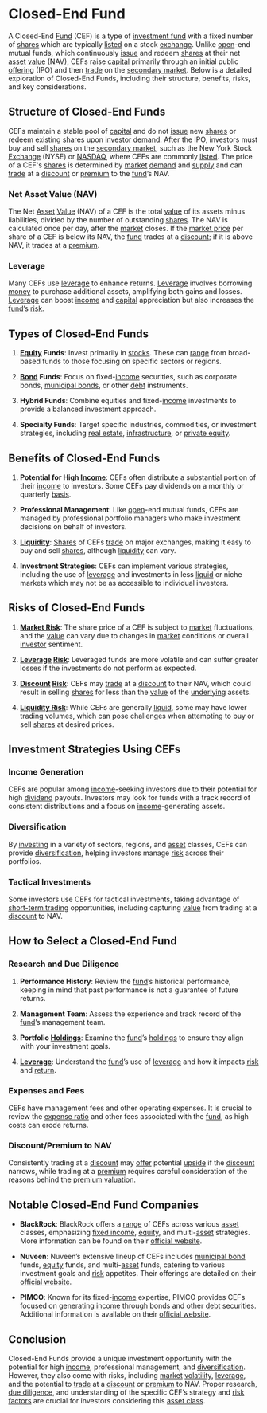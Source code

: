 # Closed-End Fund

A Closed-End [Fund](../f/fund.md) (CEF) is a type of [investment fund](../i/investment_fund.md) with a fixed number of [shares](../s/shares.md) which are typically [listed](../l/listed.md) on a stock [exchange](../e/exchange.md). Unlike [open](../o/open.md)-end mutual funds, which continuously [issue](../i/issue.md) and redeem [shares](../s/shares.md) at their net [asset](../a/asset.md) [value](../v/value.md) (NAV), CEFs raise [capital](../c/capital.md) primarily through an initial public [offering](../o/offering.md) (IPO) and then [trade](../t/trade.md) on the [secondary market](../s/secondary_market.md). Below is a detailed exploration of Closed-End Funds, including their structure, benefits, risks, and key considerations.

## Structure of Closed-End Funds

CEFs maintain a stable pool of [capital](../c/capital.md) and do not [issue](../i/issue.md) new [shares](../s/shares.md) or redeem existing [shares](../s/shares.md) upon [investor](../i/investor.md) [demand](../d/demand.md). After the IPO, investors must buy and sell [shares](../s/shares.md) on the [secondary market](../s/secondary_market.md), such as the New York Stock [Exchange](../e/exchange.md) (NYSE) or [NASDAQ](../n/nasdaq.md), where CEFs are commonly [listed](../l/listed.md). The price of a CEF's [shares](../s/shares.md) is determined by [market](../m/market.md) [demand](../d/demand.md) and [supply](../s/supply.md) and can [trade](../t/trade.md) at a [discount](../d/discount.md) or [premium](../p/premium.md) to the [fund](../f/fund.md)’s NAV.

### Net Asset Value (NAV)

The Net [Asset](../a/asset.md) [Value](../v/value.md) (NAV) of a CEF is the total [value](../v/value.md) of its assets minus liabilities, divided by the number of outstanding [shares](../s/shares.md). The NAV is calculated once per day, after the [market](../m/market.md) closes. If the [market price](../m/market_price.md) per share of a CEF is below its NAV, the [fund](../f/fund.md) trades at a [discount](../d/discount.md); if it is above NAV, it trades at a [premium](../p/premium.md).

### Leverage

Many CEFs use [leverage](../l/leverage.md) to enhance returns. [Leverage](../l/leverage.md) involves borrowing [money](../m/money.md) to purchase additional assets, amplifying both gains and losses. [Leverage](../l/leverage.md) can boost [income](../i/income.md) and [capital](../c/capital.md) appreciation but also increases the [fund](../f/fund.md)’s [risk](../r/risk.md).

## Types of Closed-End Funds

1. **[Equity](../e/equity.md) Funds**: Invest primarily in [stocks](../s/stock.md). These can [range](../r/range.md) from broad-based funds to those focusing on specific sectors or regions.
   
2. **[Bond](../b/bond.md) Funds**: Focus on fixed-[income](../i/income.md) securities, such as corporate bonds, [municipal bonds](../m/municipal_bonds.md), or other [debt](../d/debt.md) instruments.
   
3. **Hybrid Funds**: Combine equities and fixed-[income](../i/income.md) investments to provide a balanced investment approach.
   
4. **Specialty Funds**: Target specific industries, commodities, or investment strategies, including [real estate](../r/real_estate.md), [infrastructure](../i/infrastructure.md), or [private equity](../p/private_equity.md).

## Benefits of Closed-End Funds

1. **Potential for High [Income](../i/income.md)**: CEFs often distribute a substantial portion of their [income](../i/income.md) to investors. Some CEFs pay dividends on a monthly or quarterly [basis](../b/basis.md).

2. **Professional Management**: Like [open](../o/open.md)-end mutual funds, CEFs are managed by professional portfolio managers who make investment decisions on behalf of investors.

3. **[Liquidity](../l/liquidity.md)**: [Shares](../s/shares.md) of CEFs [trade](../t/trade.md) on major exchanges, making it easy to buy and sell [shares](../s/shares.md), although [liquidity](../l/liquidity.md) can vary.

4. **Investment Strategies**: CEFs can implement various strategies, including the use of [leverage](../l/leverage.md) and investments in less [liquid](../l/liquid.md) or niche markets which may not be as accessible to individual investors.

## Risks of Closed-End Funds

1. **[Market Risk](../m/market_risk.md)**: The share price of a CEF is subject to [market](../m/market.md) fluctuations, and the [value](../v/value.md) can vary due to changes in [market](../m/market.md) conditions or overall [investor](../i/investor.md) sentiment.

2. **[Leverage](../l/leverage.md) [Risk](../r/risk.md)**: Leveraged funds are more volatile and can suffer greater losses if the investments do not perform as expected.

3. **[Discount](../d/discount.md) [Risk](../r/risk.md)**: CEFs may [trade](../t/trade.md) at a [discount](../d/discount.md) to their NAV, which could result in selling [shares](../s/shares.md) for less than the [value](../v/value.md) of the [underlying](../u/underlying.md) assets.

4. **[Liquidity Risk](../l/liquidity_risk.md)**: While CEFs are generally [liquid](../l/liquid.md), some may have lower trading volumes, which can pose challenges when attempting to buy or sell [shares](../s/shares.md) at desired prices.

## Investment Strategies Using CEFs

### Income Generation

CEFs are popular among [income](../i/income.md)-seeking investors due to their potential for high [dividend](../d/dividend.md) payouts. Investors may look for funds with a track record of consistent distributions and a focus on [income](../i/income.md)-generating assets.

### Diversification

By [investing](../i/investing.md) in a variety of sectors, regions, and [asset](../a/asset.md) classes, CEFs can provide [diversification](../d/diversification.md), helping investors manage [risk](../r/risk.md) across their portfolios.

### Tactical Investments

Some investors use CEFs for tactical investments, taking advantage of [short-term trading](../s/short-term_trading.md) opportunities, including capturing [value](../v/value.md) from trading at a [discount](../d/discount.md) to NAV.

## How to Select a Closed-End Fund

### Research and Due Diligence

1. **Performance History**: Review the [fund](../f/fund.md)’s historical performance, keeping in mind that past performance is not a guarantee of future returns.
   
2. **Management Team**: Assess the experience and track record of the [fund](../f/fund.md)’s management team.
   
3. **Portfolio [Holdings](../h/holdings.md)**: Examine the [fund](../f/fund.md)’s [holdings](../h/holdings.md) to ensure they align with your investment goals.

4. **[Leverage](../l/leverage.md)**: Understand the [fund](../f/fund.md)’s use of [leverage](../l/leverage.md) and how it impacts [risk](../r/risk.md) and [return](../r/return.md).

### Expenses and Fees

CEFs have management fees and other operating expenses. It is crucial to review the [expense ratio](../e/expense_ratio.md) and other fees associated with the [fund](../f/fund.md), as high costs can erode returns.

### Discount/Premium to NAV

Consistently trading at a [discount](../d/discount.md) may [offer](../o/offer.md) potential [upside](../u/upside.md) if the [discount](../d/discount.md) narrows, while trading at a [premium](../p/premium.md) requires careful consideration of the reasons behind the [premium](../p/premium.md) [valuation](../v/valuation.md).

## Notable Closed-End Fund Companies

- **BlackRock**: BlackRock offers a [range](../r/range.md) of CEFs across various [asset](../a/asset.md) classes, emphasizing [fixed income](../f/fixed_income.md), [equity](../e/equity.md), and multi-[asset](../a/asset.md) strategies. More information can be found on their [official website](https://www.blackrock.com/us/individual/products/212453/blackrock-muni-yield-ny-quality-fund-inc/).

- **Nuveen**: Nuveen’s extensive lineup of CEFs includes [municipal bond](../m/municipal_bond.md) funds, [equity](../e/equity.md) funds, and multi-[asset](../a/asset.md) funds, catering to various investment goals and [risk](../r/risk.md) appetites. Their offerings are detailed on their [official website](https://www.nuveen.com/).

- **PIMCO**: Known for its fixed-[income](../i/income.md) expertise, PIMCO provides CEFs focused on generating [income](../i/income.md) through bonds and other [debt](../d/debt.md) securities. Additional information is available on their [official website](https://www.pimco.com/en-us/investments/closed-end-funds/).

## Conclusion

Closed-End Funds provide a unique investment opportunity with the potential for high [income](../i/income.md), professional management, and [diversification](../d/diversification.md). However, they also come with risks, including [market](../m/market.md) [volatility](../v/volatility.md), [leverage](../l/leverage.md), and the potential to [trade](../t/trade.md) at a [discount](../d/discount.md) or [premium](../p/premium.md) to NAV. Proper research, [due diligence](../d/due_diligence.md), and understanding of the specific CEF’s strategy and [risk factors](../r/risk_factors_in_trading.md) are crucial for investors considering this [asset class](../a/asset_class.md).